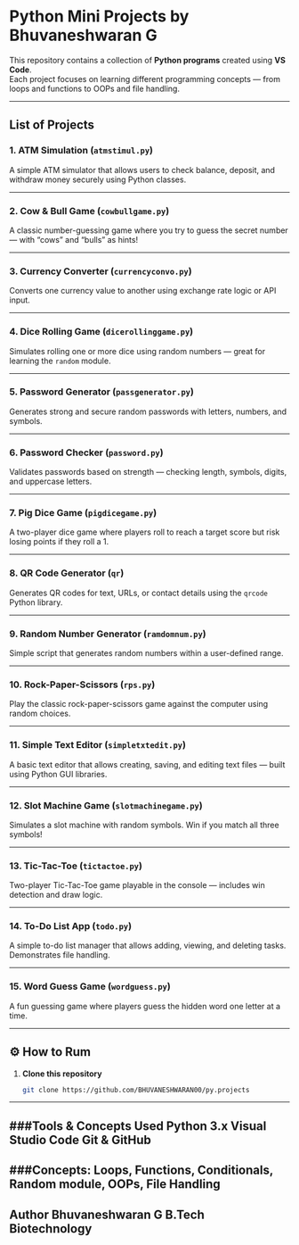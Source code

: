 # Python Mini Projects by Bhuvaneshwaran G
 
This repository contains a collection of **Python programs** created using **VS Code**.  
Each project focuses on learning different programming concepts — from loops and functions to OOPs and file handling.
 
---
 
## List of Projects
 
### 1. ATM Simulation (`atmstimul.py`)
A simple ATM simulator that allows users to check balance, deposit, and withdraw money securely using Python classes.
 
---
 
### 2. Cow & Bull Game (`cowbullgame.py`)
A classic number-guessing game where you try to guess the secret number — with “cows” and “bulls” as hints!
 
---
 
### 3. Currency Converter (`currencyconvo.py`)
Converts one currency value to another using exchange rate logic or API input.
 
---
 
### 4. Dice Rolling Game (`dicerollinggame.py`)
Simulates rolling one or more dice using random numbers — great for learning the `random` module.
 
---
 
### 5. Password Generator (`passgenerator.py`)
Generates strong and secure random passwords with letters, numbers, and symbols.
 
---
 
### 6. Password Checker (`password.py`)
Validates passwords based on strength — checking length, symbols, digits, and uppercase letters.
 
---
 
### 7. Pig Dice Game (`pigdicegame.py`)
A two-player dice game where players roll to reach a target score but risk losing points if they roll a 1.
 
---
 
### 8. QR Code Generator (`qr`)
Generates QR codes for text, URLs, or contact details using the `qrcode` Python library.
 
---
 
### 9. Random Number Generator (`ramdomnum.py`)
Simple script that generates random numbers within a user-defined range.
 
---
 
### 10. Rock-Paper-Scissors (`rps.py`)
Play the classic rock-paper-scissors game against the computer using random choices.
 
---
 
### 11. Simple Text Editor (`simpletxtedit.py`)
A basic text editor that allows creating, saving, and editing text files — built using Python GUI libraries.
 
---
 
### 12. Slot Machine Game (`slotmachinegame.py`)
Simulates a slot machine with random symbols. Win if you match all three symbols!
 
---
 
### 13. Tic-Tac-Toe (`tictactoe.py`)
Two-player Tic-Tac-Toe game playable in the console — includes win detection and draw logic.
 
---
 
### 14. To-Do List App (`todo.py`)
A simple to-do list manager that allows adding, viewing, and deleting tasks. Demonstrates file handling.
 
---
 
### 15. Word Guess Game (`wordguess.py`)
A fun guessing game where players guess the hidden word one letter at a time.
 
---
 
## ⚙️ How to Rum
 
1. **Clone this repository**
   ```bash
   git clone https://github.com/BHUVANESHWARAN00/py.projects

---

###Tools & Concepts Used
Python 3.x
Visual Studio Code
Git & GitHub
---

###Concepts: Loops, Functions, Conditionals, Random module, OOPs, File Handling
---

Author
Bhuvaneshwaran G
B.Tech Biotechnology
---


